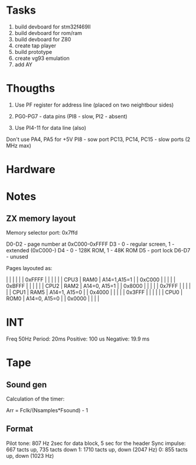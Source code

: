 # Tasks
1. build devboard for stm32f469II
2. build devboard for rom/ram
3. build devboard for Z80
3. create tap player
4. build prototype
5. create vg93 emulation
6. add AY

# Thougths
1. Use PF register for address line (placed on two neightbour sides)
2. PG0-PG7 - data pins (PI8 - slow, PI2 - absent)

2. Use PI4-11 for data line (also)

Don't use PA4, PA5 for +5V
PI8 - sow port
PC13, PC14, PC15 - slow ports (2 MHz max)

# Hardware

# Notes

## ZX memory layout

Memory selector port:
0x7ffd

D0-D2 - page number at 0xC000-0xFFFF
D3 - 0 - regular screen, 1 - extended (0xC000-)
D4 - 0 - 128K ROM, 1 - 48K ROM
D5 - port lock
D6-D7 - unused

Pages layouted as:

| | | | |
| 0xFFFF | | | |
| |    CPU3 | RAM0 | A14=1,A15=1 |
| 0xC000 | | | |
| 0xBFFF | | | |
| | CPU2 | RAM2 | A14=0, A15=1 |
| 0x8000 | | | |
| 0x7FFF | | | |
| | CPU1 | RAM5 | A14=1, A15=0 |
| 0x4000 | | | |
| 0x3FFF | | | |
| | CPU0 | ROM0 | A14=0, A15=0 |
| 0x0000 | | | |

# INT

Freq 50Hz
Period: 20ms
Positive: 100 us
Negative: 19.9 ms

# Tape

## Sound gen

Calculation of the timer:

Arr = Fclk/(Nsamples*Fsound) - 1

## Format

Pilot tone: 807 Hz 2sec for data block, 5 sec for the header
Sync impulse: 667 tacts up, 735 tacts down
1: 1710 tacts up, down (2047 Hz)
0: 855 tacts up, down (1023 Hz)
